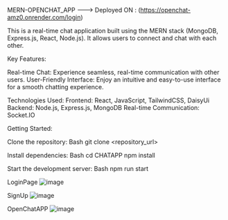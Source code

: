MERN-OPENCHAT_APP ---> Deployed ON : (https://openchat-amz0.onrender.com/login)

This is a real-time chat application built using the MERN stack (MongoDB, Express.js, React, Node.js).
It allows users to connect and chat with each other.  

Key Features:

Real-time Chat: Experience seamless, real-time communication with other users.
User-Friendly Interface: Enjoy an intuitive and easy-to-use interface for a smooth chatting experience.


Technologies Used:
Frontend: React, JavaScript, TailwindCSS, DaisyUi
Backend: Node.js, Express.js, MongoDB
Real-time Communication: Socket.IO 

Getting Started:

Clone the repository:
Bash
git clone <repository_url>

Install dependencies:
Bash
cd CHATAPP
npm install 

Start the development server:
Bash
npm run start 

LoginPage
![image](https://github.com/user-attachments/assets/513185b3-526e-4690-a2b9-b1012de8eecb)

SignUp
![image](https://github.com/user-attachments/assets/7507fd31-42fa-4e0c-8aa1-f7e73f6d9ce6)

OpenChatAPP
![image](https://github.com/user-attachments/assets/8f4d5e50-2c63-4bfc-9b2b-ea81782dc256)




